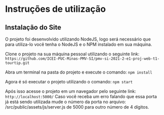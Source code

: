 # Instruções de utilização

## Instalação do Site

O projeto foi desenvolvido utilizando NodeJS, logo será necessário que para utiliza-lo você tenha o NodeJS e o NPM instalado em sua máquina.

Clone o projeto na sua máquina pessoal utilizando o seguinte link: 
`https://github.com/ICEI-PUC-Minas-PMV-SI/pmv-si-2021-2-e1-proj-web-t1-tourtip.git`

Abra um terminal na pasta do projeto e execute o comando: `npm install`

Agora é só executar o projeto utilizando o comando: `npm start`

Após isso acesse o projeto em um navegador pelo seguinte link: `http://localhost:5000/`
Caso você receba um erro falando que essa porta já está sendo utilizada mude o número da porta no arquivo: /src/public/assets/js/server.js de 5000 para outro número de 4 dígitos.
